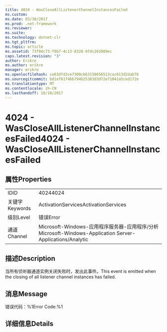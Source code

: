 ```yaml
---
title: 4024 - WasCloseAllListenerChannelInstancesFailed
ms.custom: 
ms.date: 03/30/2017
ms.prod: .net-framework
ms.reviewer: 
ms.suite: 
ms.technology: dotnet-clr
ms.tgt_pltfrm: 
ms.topic: article
ms.assetid: 73f0dc73-f0b7-4c13-8328-9fdc262009ec
caps.latest.revision: "3"
author: Erikre
ms.author: erikre
manager: erikre
ms.openlocfilehash: ce63dfd3ce7309cb63158656513cac613d2dab76
ms.sourcegitcommit: bd1ef61f4bb794b25383d3d72e71041a5ced172e
ms.translationtype: MT
ms.contentlocale: zh-CN
ms.lasthandoff: 10/18/2017
---
```

# <a name="4024---wasclosealllistenerchannelinstancesfailed"></a><span data-ttu-id="08802-102">4024 - WasCloseAllListenerChannelInstancesFailed</span><span class="sxs-lookup"><span data-stu-id="08802-102">4024 - WasCloseAllListenerChannelInstancesFailed</span></span>
## <a name="properties"></a><span data-ttu-id="08802-103">属性</span><span class="sxs-lookup"><span data-stu-id="08802-103">Properties</span></span>  
  
|||  
|-|-|  
|<span data-ttu-id="08802-104">ID</span><span class="sxs-lookup"><span data-stu-id="08802-104">ID</span></span>|<span data-ttu-id="08802-105">4024</span><span class="sxs-lookup"><span data-stu-id="08802-105">4024</span></span>|  
|<span data-ttu-id="08802-106">关键字</span><span class="sxs-lookup"><span data-stu-id="08802-106">Keywords</span></span>|<span data-ttu-id="08802-107">ActivationServices</span><span class="sxs-lookup"><span data-stu-id="08802-107">ActivationServices</span></span>|  
|<span data-ttu-id="08802-108">级别</span><span class="sxs-lookup"><span data-stu-id="08802-108">Level</span></span>|<span data-ttu-id="08802-109">错误</span><span class="sxs-lookup"><span data-stu-id="08802-109">Error</span></span>|  
|<span data-ttu-id="08802-110">通道</span><span class="sxs-lookup"><span data-stu-id="08802-110">Channel</span></span>|<span data-ttu-id="08802-111">Microsoft-Windows-应用程序服务器-应用程序/分析</span><span class="sxs-lookup"><span data-stu-id="08802-111">Microsoft-Windows-Application Server-Applications/Analytic</span></span>|  
  
## <a name="description"></a><span data-ttu-id="08802-112">描述</span><span class="sxs-lookup"><span data-stu-id="08802-112">Description</span></span>  
 <span data-ttu-id="08802-113">当所有侦听器通道实例关闭失败时，发出此事件。</span><span class="sxs-lookup"><span data-stu-id="08802-113">This event is emitted when the closing of all listener channel instances has failed.</span></span>  
  
## <a name="message"></a><span data-ttu-id="08802-114">消息</span><span class="sxs-lookup"><span data-stu-id="08802-114">Message</span></span>  
 <span data-ttu-id="08802-115">错误代码：%1</span><span class="sxs-lookup"><span data-stu-id="08802-115">Error Code:%1</span></span>  
  
## <a name="details"></a><span data-ttu-id="08802-116">详细信息</span><span class="sxs-lookup"><span data-stu-id="08802-116">Details</span></span>
